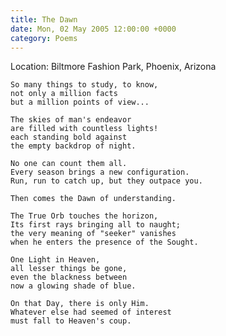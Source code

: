 ```yaml
---
title: The Dawn
date: Mon, 02 May 2005 12:00:00 +0000
category: Poems
---
```


Location: Biltmore Fashion Park, Phoenix, Arizona

    So many things to study, to know,  
    not only a million facts  
    but a million points of view...

    The skies of man's endeavor  
    are filled with countless lights!  
    each standing bold against  
    the empty backdrop of night.

    No one can count them all.  
    Every season brings a new configuration.  
    Run, run to catch up, but they outpace you.

    Then comes the Dawn of understanding.

    The True Orb touches the horizon,  
    Its first rays bringing all to naught;  
    the very meaning of "seeker" vanishes  
    when he enters the presence of the Sought.

    One Light in Heaven,  
    all lesser things be gone,  
    even the blackness between  
    now a glowing shade of blue.

    On that Day, there is only Him.  
    Whatever else had seemed of interest  
    must fall to Heaven's coup.


